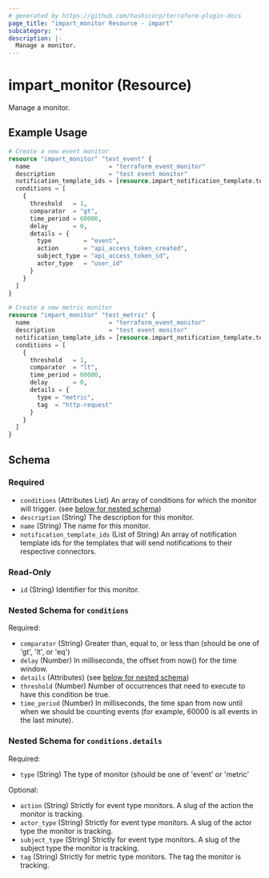 ```yaml
---
# generated by https://github.com/hashicorp/terraform-plugin-docs
page_title: "impart_monitor Resource - impart"
subcategory: ""
description: |-
  Manage a monitor.
---
```


# impart_monitor (Resource)

Manage a monitor.

## Example Usage

```terraform
# Create a new event monitor
resource "impart_monitor" "test_event" {
  name                      = "terraform_event_monitor"
  description               = "test event monitor"
  notification_template_ids = [resource.impart_notification_template.test.id]
  conditions = [
    {
      threshold   = 1,
      comparator  = "gt",
      time_period = 60000,
      delay       = 0,
      details = {
        type         = "event",
        action       = "api_access_token_created",
        subject_type = "api_access_token_id",
        actor_type   = "user_id"
      }
    }
  ]
}

# Create a new metric monitor
resource "impart_monitor" "test_metric" {
  name                      = "terraform_event_monitor"
  description               = "test event monitor"
  notification_template_ids = [resource.impart_notification_template.test.id]
  conditions = [
    {
      threshold   = 1,
      comparator  = "lt",
      time_period = 60000,
      delay       = 0,
      details = {
        type = "metric",
        tag  = "http-request"
      }
    }
  ]
}
```

<!-- schema generated by tfplugindocs -->
## Schema

### Required

- `conditions` (Attributes List) An array of conditions for which the monitor will trigger. (see [below for nested schema](#nestedatt--conditions))
- `description` (String) The description for this monitor.
- `name` (String) The name for this monitor.
- `notification_template_ids` (List of String) An array of notification template ids for the templates that will send notifications to their respective connectors.

### Read-Only

- `id` (String) Identifier for this monitor.

<a id="nestedatt--conditions"></a>
### Nested Schema for `conditions`

Required:

- `comparator` (String) Greater than, equal to, or less than (should be one of 'gt', 'lt', or 'eq')
- `delay` (Number) In milliseconds, the offset from now() for the time window.
- `details` (Attributes) (see [below for nested schema](#nestedatt--conditions--details))
- `threshold` (Number) Number of occurrences that need to execute to have this condition be true.
- `time_period` (Number) In milliseconds, the time span from now until when we should be counting events (for example, 60000 is all events in the last minute).

<a id="nestedatt--conditions--details"></a>
### Nested Schema for `conditions.details`

Required:

- `type` (String) The type of monitor (should be one of 'event' or 'metric'

Optional:

- `action` (String) Strictly for event type monitors. A slug of the action the monitor is tracking.
- `actor_type` (String) Strictly for event type monitors. A slug of the actor type the monitor is tracking.
- `subject_type` (String) Strictly for event type monitors. A slug of the subject type the monitor is tracking.
- `tag` (String) Strictly for metric type monitors. The tag the monitor is tracking.

